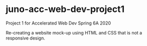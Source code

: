 # juno-acc-web-dev-project1
Project 1 for Accelerated Web Dev Spring 6A 2020

Re-creating a website mock-up using HTML and CSS that is not a responsive design.
